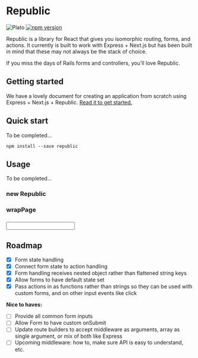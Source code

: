 # Republic

![Plato](https://upload.wikimedia.org/wikipedia/commons/4/4a/Plato-raphael.jpg)
[![npm version](https://badge.fury.io/js/republic.svg)](https://badge.fury.io/js/republic)

Republic is a library for React that gives you isomorphic routing, forms, and actions. It currently is built to work with Express + Next.js but has been built in mind that these may not always be the stack of choice.

If you miss the days of Rails forms and controllers, you'll love Republic.

## Getting started

We have a lovely document for creating an application from scratch using Express + Next.js + Republic. [Read it to get started.](https://github.com/lukemorton/republic/blob/master/GETTING_STARTED.md)

## Quick start

To be completed...

```
npm install --save republic
```

## Usage

To be completed...

### new Republic

### wrapPage

### <Link>

### <Form>

### <Input>
















## Roadmap

- [x] Form state handling
- [x] Connect form state to action handling
- [x] Form handling receives nested object rather than flattened string keys
- [x] Allow forms to have default state set
- [x] Pass actions in as functions rather than strings so they can be used with custom forms, and on other input events like click

**Nice to haves:**

- [ ] Provide all common form inputs
- [ ] Allow Form to have custom onSubmit
- [ ] Update route builders to accept middleware as arguments, array as single argument, or mix of both like Express
- [ ] Upcoming middleware: how to, make sure API is easy to understand, etc.

